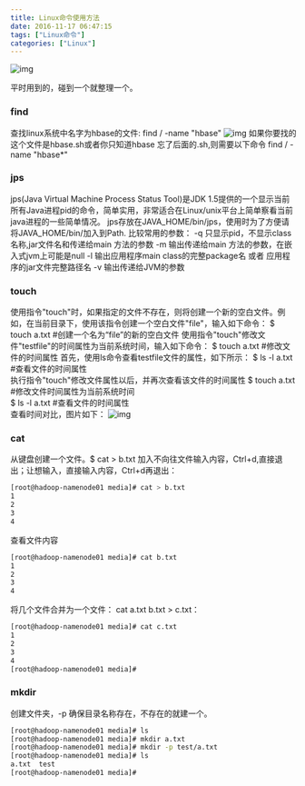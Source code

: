 ```yaml
---
title: Linux命令使用方法
date: 2016-11-17 06:47:15
tags: ["Linux命令"]
categories: ["Linux"]
---
```

![img](http://7xpm82.com1.z0.glb.clouddn.com/img/%E6%91%98%E8%A6%81%E5%9B%BE%E7%89%87/Linux.png)
<!--more-->
平时用到的，碰到一个就整理一个。
### find
查找linux系统中名字为hbase的文件:
find / -name "hbase" 
![img](http://7xpm82.com1.z0.glb.clouddn.com/img/Linux命令-1.png)
如果你要找的这个文件是hbase.sh或者你只知道hbase 忘了后面的.sh,则需要以下命令
find / -name "hbase*"

### jps
jps(Java Virtual Machine Process Status Tool)是JDK 1.5提供的一个显示当前所有Java进程pid的命令，简单实用，非常适合在Linux/unix平台上简单察看当前java进程的一些简单情况。
jps存放在JAVA_HOME/bin/jps，使用时为了方便请将JAVA_HOME/bin/加入到Path.
比较常用的参数：
-q 只显示pid，不显示class名称,jar文件名和传递给main 方法的参数
-m 输出传递给main 方法的参数，在嵌入式jvm上可能是null
-l 输出应用程序main class的完整package名 或者 应用程序的jar文件完整路径名
-v 输出传递给JVM的参数

### touch 
使用指令"touch"时，如果指定的文件不存在，则将创建一个新的空白文件。例如，在当前目录下，使用该指令创建一个空白文件"file"，输入如下命令：
$ touch a.txt            #创建一个名为“file”的新的空白文件 
使用指令"touch"修改文件"testfile"的时间属性为当前系统时间，输入如下命令：
$ touch a.txt                 #修改文件的时间属性 
首先，使用ls命令查看testfile文件的属性，如下所示：
$ ls -l a.txt                 #查看文件的时间属性  
执行指令"touch"修改文件属性以后，并再次查看该文件的时间属性
$ touch a.txt                 #修改文件时间属性为当前系统时间  
$ ls -l a.txt                 #查看文件的时间属性  
查看时间对比，图片如下：
![img](http://7xpm82.com1.z0.glb.clouddn.com/img/Linxu-touch.png)

### cat 
从键盘创建一个文件。$ cat > b.txt 加入不向往文件输入内容，Ctrl+d,直接退出；让想输入，直接输入内容，Ctrl+d再退出：
```bash
[root@hadoop-namenode01 media]# cat > b.txt
1
2
3
4
```
查看文件内容
```bash
[root@hadoop-namenode01 media]# cat b.txt
1
2
3
4
```
将几个文件合并为一个文件： cat a.txt b.txt > c.txt：
```bash
[root@hadoop-namenode01 media]# cat c.txt 
1
2
3
4
[root@hadoop-namenode01 media]# 

```
### mkdir 
创建文件夹，-p 确保目录名称存在，不存在的就建一个。
```bash
[root@hadoop-namenode01 media]# ls
[root@hadoop-namenode01 media]# mkdir a.txt
[root@hadoop-namenode01 media]# mkdir -p test/a.txt
[root@hadoop-namenode01 media]# ls
a.txt  test
[root@hadoop-namenode01 media]# 

```
